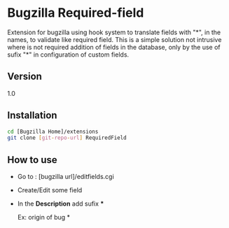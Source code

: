 Bugzilla Required-field
=======================

Extension for bugzilla using hook system to translate fields with "\*", in the names, to validate like required field. This is a simple solution not intrusive where is not required addition of fields in the database, only by the use of sufix "\*" in configuration of custom fields.

Version
----

1.0

Installation
--------------

```sh
cd [Bugzilla Home]/extensions
git clone [git-repo-url] RequiredField
```

How to use
----

- Go to : [bugzilla url]/editfields.cgi
- Create/Edit some field
- In the **Description** add sufix **\***

    Ex: origin of bug *
